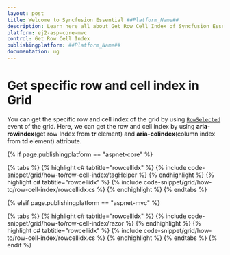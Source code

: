 ```yaml
---
layout: post
title: Welcome to Syncfusion Essential ##Platform_Name##
description: Learn here all about Get Row Cell Index of Syncfusion Essential ##Platform_Name## widgets based on HTML5 and jQuery.
platform: ej2-asp-core-mvc
control: Get Row Cell Index
publishingplatform: ##Platform_Name##
documentation: ug
---
```



# Get specific row and cell index in Grid

You can get the specific row and cell index of the grid by using [`RowSelected`](https://help.syncfusion.com/cr/aspnetcore-js2/Syncfusion.EJ2.Grids.Grid.html#Syncfusion_EJ2_Grids_Grid_RowSelected) event of the grid. Here, we can get the row and cell index by using **aria-rowindex**(get row Index from **tr** element) and **aria-colindex**(column index from **td** element) attribute.

{% if page.publishingplatform == "aspnet-core" %}

{% tabs %}
{% highlight c# tabtitle="rowcellidx" %}
{% include code-snippet/grid/how-to/row-cell-index/tagHelper %}
{% endhighlight %}
{% highlight c# tabtitle="rowcellidx" %}
{% include code-snippet/grid/how-to/row-cell-index/rowcellidx.cs %}
{% endhighlight %}
{% endtabs %}

{% elsif page.publishingplatform == "aspnet-mvc" %}

{% tabs %}
{% highlight c# tabtitle="rowcellidx" %}
{% include code-snippet/grid/how-to/row-cell-index/razor %}
{% endhighlight %}
{% highlight c# tabtitle="rowcellidx" %}
{% include code-snippet/grid/how-to/row-cell-index/rowcellidx.cs %}
{% endhighlight %}
{% endtabs %}
{% endif %}


